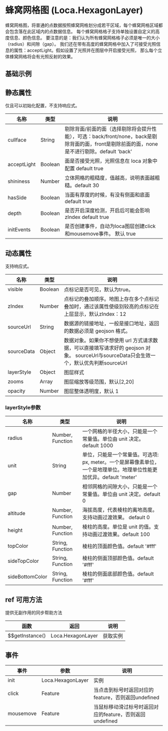 # 蜂窝网格图 (Loca.HexagonLayer)
蜂窝网格图，将普通的点数据按照蜂窝网格划分成若干区域，每个蜂窝网格区域都会包含落在此区域内的点数据信息。 每个蜂窝网格格子支持单独设置自定义的高度信息、颜色信息。 要注意的是：我们认为所有蜂窝网格格子必须是唯一的大小（radius）和间隙（gap）。 我们还在带有高度的蜂窝网格中加入了可接受光照信息的属性：acceptLight。假如设置了光照并在图层中开启接受光照， 那么每个立体蜂窝网格将会有光照反射的效果。

## 基础示例

<vuep template="#example"></vuep>

<script v-pre type="text/x-template" id="example">

  <template>
    <div class="amap-page-container">
      <el-amap :zoom="zoom" :center="center" :pitch="pitch" view-mode="3D" @init="initMap" :show-label="false" class="amap-demo">
        <el-amap-loca :amb-light="ambLight" :dir-light="dirLight" :point-light="pointLight">
          <el-amap-loca-hexagon :visible="visible" :source-url="sourceUrl" :layer-style="layerStyle"></el-amap-loca-hexagon>
        </el-amap-loca>
      </el-amap>
      <div class="toolbar">
        <button type="button" name="button" @click="toggleVisible">{{visible ? '隐藏标记' : '显示标记'}}</button>
      </div>
    </div>
  </template>

  <style>
    .amap-demo {
      height: 300px;
    }
  </style>

  <script>
    var colors = ['#F4FFB3', '#BFDDA8', '#96CA8D', '#75BA89', '#5EAC86', '#4D9A96', '#3F748F', '#1D3748'].reverse();
    var heights = [100, 200, 300, 900, 1000, 1200, 1500, 3000];
  // 计算路口rank之和
    function sum(arr) {
        var sum = 0;
        arr.forEach(a => {
            sum += a.properties.rank;
        });
        return sum;
    }
    var map = null;
    module.exports = {
      name: 'amap-page',
      data() {
        return {
          zoom: 11.43,
          pitch: 55,
          center: [120.2446746826172, 30.199146446037616],
          visible: true,
          ambLight: {
              intensity: 0.7,
              color: '#7b7bff',
          },
          dirLight: {
              intensity: 0.8,
              color: '#fff',
              target: [0, 0, 0],
              position: [0, -1, 1],
          },
          pointLight:  {
              color: 'rgb(240,88,25)',
              position: [112.028276, 31.58538, 2000000],
              intensity: 3,
              // 距离表示从光源到光照强度为 0 的位置，0 就是光不会消失。
              distance: 5000000,
          },
          sourceUrl: 'https://a.amap.com/Loca/static/loca-v2/demos/mock_data/hz_road_level.json',
          layerStyle: {
              unit: 'meter',
              radius: 120,
              gap: 0,
              altitude: 0,
              height: function (index, feature) {
                  var ranks = sum(feature.coordinates);
                  // return ranks < 60 ? heights[2] : heights[6];
                  return ranks < 20 ?
                      heights[0] : ranks < 40 ?
                          heights[1] : ranks < 60 ?
                              heights[2] : ranks < 80 ?
                                  heights[3] : ranks < 100 ?
                                      heights[4] : ranks < 120 ?
                                          heights[5] : ranks < 130 ?
                                              heights[6] : heights[7];
              },
              topColor: function (index, feature) {
                  var ranks = sum(feature.coordinates);
                  // return ranks < 60 ? colors[1] : colors[6];
                  return ranks < 20 ?
                      colors[0] : ranks < 40 ?
                          colors[1] : ranks < 60 ?
                              colors[2] : ranks < 80 ?
                                  colors[3] : ranks < 100 ?
                                      colors[4] : ranks < 120 ?
                                          colors[5] : ranks < 130 ?
                                              colors[6] : colors[7];
              },
              sideBottomColor: function (index, feature) {
                  var ranks = sum(feature.coordinates);
                  // return ranks < 60 ? colors[1] : colors[6];
                  return ranks < 20 ?
                      colors[0] : ranks < 40 ?
                          colors[1] : ranks < 60 ?
                              colors[2] : ranks < 80 ?
                                  colors[3] : ranks < 100 ?
                                      colors[4] : ranks < 120 ?
                                          colors[5] : ranks < 130 ?
                                              colors[6] : colors[7];
              },
              sideTopColor: function (index, feature) {
                  var ranks = sum(feature.coordinates);
                  // return ranks < 60 ? colors[1] : colors[6];
                  return ranks < 20 ?
                      colors[0] : ranks < 40 ?
                          colors[1] : ranks < 60 ?
                              colors[2] : ranks < 80 ?
                                  colors[3] : ranks < 100 ?
                                      colors[4] : ranks < 120 ?
                                          colors[5] : ranks < 130 ?
                                              colors[6] : colors[7];
              }
          }
        };
      },
      methods: {
        toggleVisible() {
          this.visible = !this.visible;
        },
        initMap(e){
          map = e;
        }
      }
    };
  </script>

</script>


## 静态属性
仅且可以初始化配置，不支持响应式。

名称 | 类型 | 说明
---|---|---|
cullface | String | 剔除背面/前面的面（选择剔除将会提升性能），可选：back/front/none，back是剔除背面的面，front是剔除前面的面，none是不进行剔除。default 'back'
acceptLight | Boolean | 面是否接受光照，光照信息在 loca 对象中配置 default true
shininess | Number | 立体网格的粗糙度，值越高，说明表面越粗糙。default 30
hasSide | Boolean | 当面有厚度的时候，有没有侧面和底面 default true
depth | Boolean | 是否开启深度检测，开启后可能会影响zIndex  default true
initEvents | Boolean | 是否创建事件，自动为loca图层创建click和mousemove事件。 默认 true

## 动态属性
支持响应式。

名称 | 类型 | 说明
---|---|---|
visible | Boolean | 点标记是否可见，默认为true。
zIndex | Number | 点标记的叠加顺序。地图上存在多个点标记叠加时，通过该属性使级别较高的点标记在上层显示，默认zIndex：12
sourceUrl | String | 数据源的链接地址，一般是接口地址，返回的数据必须是 geojson 格式。
sourceData | Object | 数据对象。如果你不想使用 url 方式请求数据，可以直接填写请求好的 geojson 对象。  sourceUrl与sourceData只会生效一个，默认优先判断sourceUrl
layerStyle | Object | 图层样式
zooms | Array | 图层缩放等级范围，默认[2,20]
opacity | Number | 图层整体透明度，默认 1

### layerStyle参数
名称 | 类型 | 说明
---|---|---|
radius | Number, Function | 一个网格的半径大小，只能是一个常量值。单位由 unit 决定。 default 1000
unit | String | 单位，只能是一个常量值。可选项: px, meter。一个是屏幕像素单位，一个是地理单位。地理单位性能更加优异。default 'meter'
gap | Number | 相邻网格的间隙大小，只能是一个常量值。单位由 unit 决定。default 0
altitude  | Number, Function | 海拔高度，代表棱柱的离地高度。支持动画过渡效果。 default 0
height  | Number, Function | 棱柱的高度。单位是 unit 的值。支持动画过渡效果。default 100
topColor | String, Function | 棱柱的顶面颜色值。default '#fff'
sideTopColor | String, Function | 棱柱的侧面顶部颜色值。default '#fff'
sideBottomColor | String, Function | 棱柱的侧面底部颜色值。default '#fff'

## ref 可用方法
提供无副作用的同步帮助方法

函数 | 返回 | 说明
---|---|---|
$$getInstance() | Loca.HexagonLayer | 获取实例

## 事件

事件 | 参数 | 说明
---|---|---|
init | Loca.HexagonLayer | 实例
click | Feature | 当点击到标号时返回对应的feature，否则返回undefined
mousemove | Feature | 当鼠标移动滑过标号时返回对应的feature，否则返回undefined
